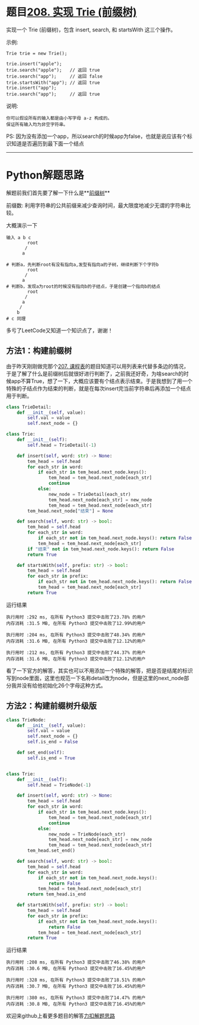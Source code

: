 # 题目[208. 实现 Trie (前缀树)](https://leetcode-cn.com/problems/implement-trie-prefix-tree/)

实现一个 Trie (前缀树)，包含 insert, search, 和 startsWith 这三个操作。

示例:

```
Trie trie = new Trie();

trie.insert("apple");
trie.search("apple");   // 返回 true
trie.search("app");     // 返回 false
trie.startsWith("app"); // 返回 true
trie.insert("app");   
trie.search("app");     // 返回 true
```

说明:

    你可以假设所有的输入都是由小写字母 a-z 构成的。
    保证所有输入均为非空字符串。

PS: 因为没有添加一个app，所以search的时候app为false，也就是说应该有个标识知道是否遍历到最下面一个结点

*****

# Python解题思路

解题前我们首先要了解一下什么是**[前缀树](https://baike.baidu.com/item/%E5%AD%97%E5%85%B8%E6%A0%91/9825209?fromtitle=%E5%89%8D%E7%BC%80%E6%A0%91&fromid=2501595&fr=aladdin)**

前缀数: 利用字符串的公共前缀来减少查询时间，最大限度地减少无谓的字符串比较。

大概演示一下

```shell
输入 a b c
		root
	   /
	  a

# 判断a，先判断root有没有指向a,发型有指向a的子树，继续判断下个字符b
    	root
   	   /
      a
# 判断b，发现a为root的时候没有指向b的子结点，于是创建一个指向b的结点
    	root
   	   /
      a
     /
    b
# c 同理
```

多亏了LeetCode又知道一个知识点了，谢谢！

## 方法1：构建前缀树

由于昨天刚刚做完那个[207. 课程表](https://leetcode-cn.com/problems/course-schedule/)的题目知道可以用列表来代替多条边的情况，于是了解了什么是前缀树后就很好进行判断了，之前我还好奇，为啥search的时候app不算True，想了一下，大概应该要有个结点表示结束。于是我想到了用一个特殊的子结点作为结束的判断，就是在每次insert完当前字符串后再添加一个结点用于判断。

```python
class TrieDetail:
    def __init__(self, value):
        self.val = value
        self.next_node = {}

class Trie:
    def __init__(self):
        self.head = TrieDetail(-1)

    def insert(self, word: str) -> None:
        tem_head = self.head
        for each_str in word:
            if each_str in tem_head.next_node.keys():
                tem_head = tem_head.next_node[each_str]
                continue
            else:
                new_node = TrieDetail(each_str)
                tem_head.next_node[each_str] = new_node
                tem_head = tem_head.next_node[each_str]
        tem_head.next_node["结束"] = None

    def search(self, word: str) -> bool:
        tem_head = self.head
        for each_str in word:
            if each_str not in tem_head.next_node.keys(): return False
            tem_head = tem_head.next_node[each_str]
        if "结束" not in tem_head.next_node.keys(): return False
        return True

    def startsWith(self, prefix: str) -> bool:
        tem_head = self.head
        for each_str in prefix:
            if each_str not in tem_head.next_node.keys(): return False
            tem_head = tem_head.next_node[each_str]
        return True
```

运行结果

```
执行用时 :292 ms, 在所有 Python3 提交中击败了23.78% 的用户
内存消耗 :31.5 MB, 在所有 Python3 提交中击败了12.99%的用户

执行用时 :204 ms, 在所有 Python3 提交中击败了48.34% 的用户
内存消耗 :31.6 MB, 在所有 Python3 提交中击败了12.12%的用户

执行用时 :212 ms, 在所有 Python3 提交中击败了44.37% 的用户
内存消耗 :31.6 MB, 在所有 Python3 提交中击败了12.12%的用户
```

看了一下官方的解答，其实也可以不用添加一个特殊的解答，把是否是结尾的标识写到node里面，这里也规范一下名称detail改为node，但是这里的next_node部分我并没有给他初始化26个字母这种方式。

## 方法2：构建前缀树升级版

```python
class TrieNode:
    def __init__(self, value):
        self.val = value
        self.next_node = {}
        self.is_end = False

    def set_end(self):
        self.is_end = True


class Trie:
    def __init__(self):
        self.head = TrieNode(-1)

    def insert(self, word: str) -> None:
        tem_head = self.head
        for each_str in word:
            if each_str in tem_head.next_node.keys():
                tem_head = tem_head.next_node[each_str]
                continue
            else:
                new_node = TrieNode(each_str)
                tem_head.next_node[each_str] = new_node
                tem_head = tem_head.next_node[each_str]
        tem_head.set_end()

    def search(self, word: str) -> bool:
        tem_head = self.head
        for each_str in word:
            if each_str not in tem_head.next_node.keys():
                return False
            tem_head = tem_head.next_node[each_str]
        return tem_head.is_end

    def startsWith(self, prefix: str) -> bool:
        tem_head = self.head
        for each_str in prefix:
            if each_str not in tem_head.next_node.keys():
                return False
            tem_head = tem_head.next_node[each_str]
        return True
```

运行结果

```
执行用时 :208 ms, 在所有 Python3 提交中击败了46.38% 的用户
内存消耗 :30.6 MB, 在所有 Python3 提交中击败了16.45%的用户

执行用时 :328 ms, 在所有 Python3 提交中击败了18.51% 的用户
内存消耗 :30.7 MB, 在所有 Python3 提交中击败了16.45%的用户

执行用时 :380 ms, 在所有 Python3 提交中击败了14.47% 的用户
内存消耗 :30.8 MB, 在所有 Python3 提交中击败了16.45%的用户
```

欢迎来github上看更多题目的解答[力扣解题思路](https://github.com/WRAllen/LeetCode)

  
